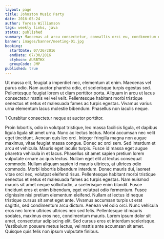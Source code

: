 ```yaml
---
layout: page
title: Johnston Music Party
date: 2016-05-24
author: Teresa Williamson
tags: weekly links, java
status: published
summary: Maecenas at arcu consectetur, convallis orci eu, condimentum elit.
banner: images/banner/meeting-01.jpg
booking:
  startDate: 07/26/2016
  endDate: 07/30/2016
  ctyhocn: AUSBTHX
  groupCode: JMP
published: true
---
```

Ut massa elit, feugiat a imperdiet nec, elementum at enim. Maecenas vel purus odio. Nam auctor pharetra odio, et scelerisque turpis egestas sed. Pellentesque feugiat lorem ut diam porttitor porta. Aliquam in arcu ut lacus consectetur mattis vel vel velit. Pellentesque habitant morbi tristique senectus et netus et malesuada fames ac turpis egestas. Vivamus varius urna elementum lacus molestie bibendum. Phasellus non iaculis neque.

1 Curabitur consectetur neque at auctor porttitor.

Proin lobortis, odio in volutpat tristique, leo massa facilisis ligula, et dapibus ligula ligula sit amet urna. Nunc ac lectus lectus. Morbi accumsan nec velit eget tincidunt. Aenean quis leo orci. Integer fringilla magna non augue maximus, vitae feugiat massa congue. Donec ac orci sem. Sed interdum et arcu et vehicula. Mauris eget iaculis turpis. Fusce id massa eget augue pharetra vehicula in et lacus. Phasellus sit amet sapien pretium lorem vulputate ornare ac quis lectus. Nullam eget elit at lectus consequat commodo. Nullam aliquam sapien id mauris ultrices, at ultrices odio commodo. Morbi lobortis bibendum interdum. Donec mauris dui, laoreet vitae orci nec, volutpat eleifend risus. Pellentesque habitant morbi tristique senectus et netus et malesuada fames ac turpis egestas. Nam euismod mauris sit amet neque sollicitudin, a scelerisque enim blandit.
Fusce tincidunt eros et enim bibendum, eget volutpat odio fermentum. Fusce dignissim nisi pretium elementum eleifend. Nullam at lectus id neque tristique cursus sit amet eget ante. Vivamus accumsan turpis ut erat sagittis, sed condimentum arcu dictum. Aenean vel odio orci. Nunc vehicula eros nec lorem ultrices ultrices nec sed felis. Pellentesque id mauris sodales, maximus eros nec, condimentum mauris. Lorem ipsum dolor sit amet, consectetur adipiscing elit. Sed cursus eros et interdum scelerisque. Vestibulum posuere metus lectus, vel mattis ante accumsan sit amet. Quisque quis felis non ipsum vulputate finibus.

